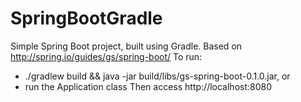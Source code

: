 SpringBootGradle
================
Simple Spring Boot project, built using Gradle.
Based on http://spring.io/guides/gs/spring-boot/
To run:
* ./gradlew build && java -jar build/libs/gs-spring-boot-0.1.0.jar, or
* run the Application class
Then access http://localhost:8080
